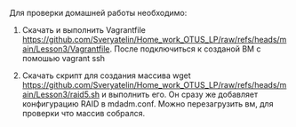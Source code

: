 Для проверки домашней работы необходимо:

1. Скачать и выполнить Vagrantfile https://github.com/Sveryatelin/Home_work_OTUS_LP/raw/refs/heads/main/Lesson3/Vagrantfile. После подключиться к созданой ВМ с помошью vagrant ssh

2. Скачать скрипт для создания массива wget https://github.com/Sveryatelin/Home_work_OTUS_LP/raw/refs/heads/main/Lesson3/raid5.sh и выполнить его. Он сразу же добавляет конфигурацию RAID в mdadm.conf. Можно перезагрузить вм, для проверки что массив собрался.
